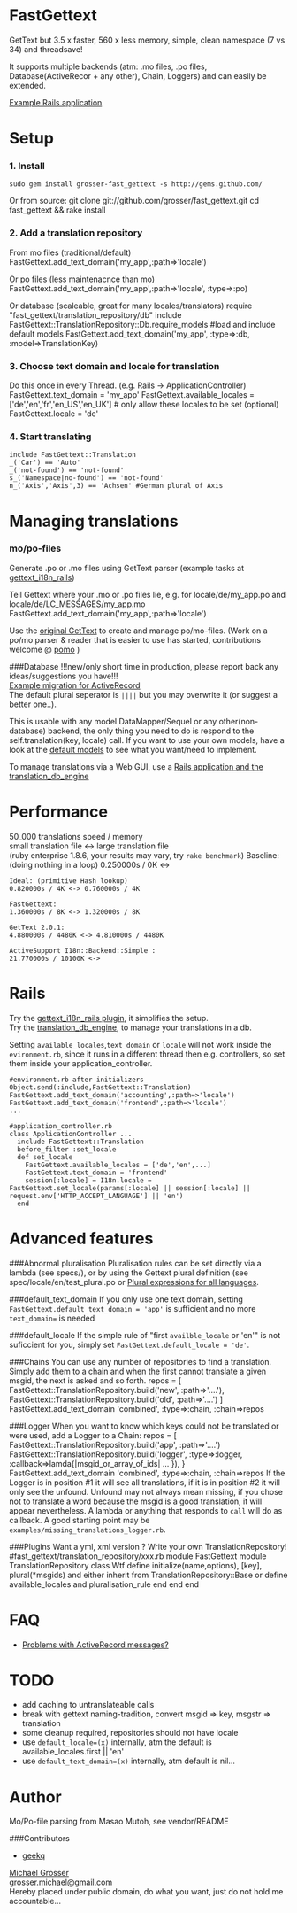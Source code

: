 FastGettext
===========
GetText but 3.5 x faster, 560 x less memory, simple, clean namespace (7 vs 34) and threadsave!  

It supports multiple backends (atm: .mo files, .po files, Database(ActiveRecor + any other), Chain, Loggers) and can easily be extended.

[Example Rails application](https://github.com/grosser/gettext_i18n_rails_example)

Setup
=====
### 1. Install
    sudo gem install grosser-fast_gettext -s http://gems.github.com/

Or from source:
    git clone git://github.com/grosser/fast_gettext.git
    cd fast_gettext && rake install

### 2. Add a translation repository

From mo files (traditional/default)
    FastGettext.add_text_domain('my_app',:path=>'locale')

Or po files (less maintenacnce than mo)
    FastGettext.add_text_domain('my_app',:path=>'locale', :type=>:po)

Or database (scaleable, great for many locales/translators)
    require "fast_gettext/translation_repository/db"
    include FastGettext::TranslationRepository::Db.require_models #load and include default models
    FastGettext.add_text_domain('my_app', :type=>:db, :model=>TranslationKey)

### 3. Choose text domain and locale for translation
Do this once in every Thread. (e.g. Rails -> ApplicationController)
    FastGettext.text_domain = 'my_app'
    FastGettext.available_locales = ['de','en','fr','en_US','en_UK'] # only allow these locales to be set (optional)
    FastGettext.locale = 'de'

### 4. Start translating
    include FastGettext::Translation
    _('Car') == 'Auto'
    _('not-found') == 'not-found'
    s_('Namespace|no-found') == 'not-found'
    n_('Axis','Axis',3) == 'Achsen' #German plural of Axis

Managing translations
============
### mo/po-files
Generate .po or .mo files using GetText parser (example tasks at [gettext_i18n_rails](http://github.com/grosser/gettext_i18n_rails))

Tell Gettext where your .mo or .po files lie, e.g. for locale/de/my_app.po and locale/de/LC_MESSAGES/my_app.mo
    FastGettext.add_text_domain('my_app',:path=>'locale')

Use the [original GetText](http://github.com/mutoh/gettext) to create and manage po/mo-files.
(Work on a po/mo parser & reader that is easier to use has started, contributions welcome @ [pomo](http://github.com/grosser/pomo) )

###Database
!!!new/only short time in production, please report back any ideas/suggestions you have!!!  
[Example migration for ActiveRecord](http://github.com/grosser/fast_gettext/blob/master/examples/db/migration.rb)  
The default plural seperator is `||||` but you may overwrite it (or suggest a better one..).

This is usable with any model DataMapper/Sequel or any other(non-database) backend, the only thing you need to do is respond to the self.translation(key, locale) call.
If you want to use your own models, have a look at the [default models](http://github.com/grosser/fast_gettext/tree/master/lib/fast_gettext/translation_repository/db_models) to see what you want/need to implement.

To manage translations via a Web GUI, use a [Rails application and the translation_db_engine](http://github.com/grosser/translation_db_engine)

Performance
===========
50_000 translations speed / memory  
small translation file <-> large translation file  
(ruby enterprise 1.8.6, your results may vary, try `rake benchmark`)
    Baseline: (doing nothing in a loop)
    0.250000s / 0K <->

    Ideal: (primitive Hash lookup)
    0.820000s / 4K <-> 0.760000s / 4K

    FastGettext:
    1.360000s / 8K <-> 1.320000s / 8K

    GetText 2.0.1:
    4.880000s / 4480K <-> 4.810000s / 4480K

    ActiveSupport I18n::Backend::Simple :
    21.770000s / 10100K <->

Rails
=======================
Try the [gettext_i18n_rails plugin](http://github.com/grosser/gettext_i18n_rails), it simplifies the setup.  
Try the [translation_db_engine](http://github.com/grosser/translation_db_engine), to manage your translations in a db.

Setting `available_locales`,`text_domain` or `locale` will not work inside the `evironment.rb`,
since it runs in a different thread then e.g. controllers, so set them inside your application_controller.

    #environment.rb after initializers
    Object.send(:include,FastGettext::Translation)
    FastGettext.add_text_domain('accounting',:path=>'locale')
    FastGettext.add_text_domain('frontend',:path=>'locale')
    ...

    #application_controller.rb
    class ApplicationController ...
      include FastGettext::Translation
      before_filter :set_locale
      def set_locale
        FastGettext.available_locales = ['de','en',...]
        FastGettext.text_domain = 'frontend'
        session[:locale] = I18n.locale = FastGettext.set_locale(params[:locale] || session[:locale] || request.env['HTTP_ACCEPT_LANGUAGE'] || 'en')
      end

Advanced features
=================
###Abnormal pluralisation
Pluralisation rules can be set directly via a lambda (see specs/), or by using the Gettext
plural definition (see spec/locale/en/test_plural.po or [Plural expressions for all languages](http://translate.sourceforge.net/wiki/l10n/pluralforms).

###default_text_domain
If you only use one text domain, setting `FastGettext.default_text_domain = 'app'`
is sufficient and no more `text_domain=` is needed

###default_locale
If the simple rule of "first `availble_locale` or 'en'" is not suficcient for you, simply set `FastGettext.default_locale = 'de'`.

###Chains
You can use any number of repositories to find a translation. Simply add them to a chain and when
the first cannot translate a given msgid, the next is asked and so forth.
    repos = [
      FastGettext::TranslationRepository.build('new', :path=>'....'),
      FastGettext::TranslationRepository.build('old', :path=>'....')
    ]
    FastGettext.add_text_domain 'combined', :type=>:chain, :chain=>repos

###Logger
When you want to know which keys could not be translated or were used, add a Logger to a Chain:
    repos = [
      FastGettext::TranslationRepository.build('app', :path=>'....')
      FastGettext::TranslationRepository.build('logger', :type=>:logger, :callback=>lamda{|msgid_or_array_of_ids| ... }),
    }
    FastGettext.add_text_domain 'combined', :type=>:chain, :chain=>repos
If the Logger is in position #1 it will see all translations, if it is in position #2 it will only see the unfound.
Unfound may not always mean missing, if you chose not to translate a word because the msgid is a good translation, it will appear nevertheless.
A lambda or anything that responds to `call` will do as callback. A good starting point may be `examples/missing_translations_logger.rb`.

###Plugins
Want a yml, xml version ?
Write your own TranslationRepository!
    #fast_gettext/translation_repository/xxx.rb
    module FastGettext
      module TranslationRepository
        class Wtf
          define initialize(name,options), [key], plural(*msgids) and
          either inherit from TranslationRepository::Base or define available_locales and pluralisation_rule
        end
      end
    end

FAQ
===
 - [Problems with ActiveRecord messages?](http://wiki.github.com/grosser/fast_gettext/activerecord)

TODO
====
 - add caching to untranslateable calls
 - break with gettext naming-tradition, convert msgid => key, msgstr => translation
 - some cleanup required, repositories should not have locale
 - use `default_locale=(x)` internally, atm the default is available_locales.first || 'en'
 - use `default_text_domain=(x)` internally, atm default is nil...

Author
======
Mo/Po-file parsing from Masao Mutoh, see vendor/README

###Contributors
 - [geekq](http://www.innoq.com/blog/vd)

[Michael Grosser](http://pragmatig.wordpress.com)  
grosser.michael@gmail.com  
Hereby placed under public domain, do what you want, just do not hold me accountable...  
